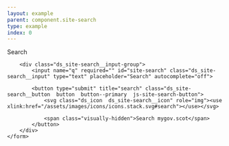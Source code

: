 ```yaml
---
layout: example
parent: component.site-search
type: example
index: 0
---
```


<div class="ds_site-search  ds_site-search--collapsible">
    <form role="search" class="ds_site-search__form">
        <label class="ds_site-search__label visually-hidden" for="site-search">Search</label>

        <div class="ds_site-search__input-group">
            <input name="q" required="" id="site-search" class="ds_site-search__input" type="text" placeholder="Search" autocomplete="off">
            
            <button type="submit" title="search" class="ds_site-search__button  button  button--primary  js-site-search-button">
                <svg class="ds_icon  ds_site-search__icon" role="img"><use xlink:href="/assets/images/icons/icons.stack.svg#search"></use></svg>

                <span class="visually-hidden">Search mygov.scot</span>
            </button>
        </div>
    </form>
</div>
